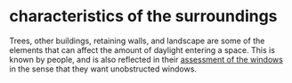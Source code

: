 # characteristics of the surroundings

Trees, other buildings, retaining walls, and landscape are some of 
the elements that can affect the amount of daylight entering a space.
This is known by people, and is also reflected in their 
[assessment of the windows](code=availability_of_windows_and_skylights)
in the sense that they want unobstructed windows.